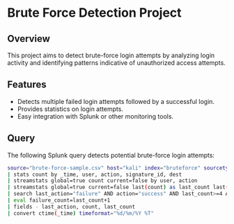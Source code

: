 # Brute Force Detection Project

## Overview
This project aims to detect brute-force login attempts by analyzing login activity and identifying patterns indicative of unauthorized access attempts.

## Features
- Detects multiple failed login attempts followed by a successful login.
- Provides statistics on login attempts.
- Easy integration with Splunk or other monitoring tools.

## Query
The following Splunk query detects potential brute-force login attempts:

```bash
source="brute-force-sample.csv" host="kali" index="bruteforce" sourcetype="csv"
| stats count by _time, user, action, signature_id, dest
| streamstats global=true count current=false by user, action
| streamstats global=true current=false last(count) as last_count last(action) as last_action by user
| search last_action="failure" AND action="success" AND last_count>=4 AND count=0
| eval failure_count=last_count+1
| fields - last_action, count, last_count
| convert ctime(_time) timeformat="%d/%m/%Y %T"
